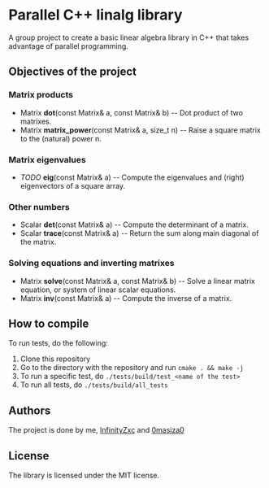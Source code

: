 # Parallel C++ linalg library
A group project to create a basic linear algebra library in C++ that takes advantage of parallel programming.

## Objectives of the project

### Matrix products
* Matrix<T> **dot**(const Matrix<T>& a, const Matrix<T>& b) -- Dot product of two matrixes.
* Matrix<T> **matrix_power**(const Matrix<T>& a, size_t n) -- Raise a square matrix to the (natural) power n.

### Matrix eigenvalues
* *TODO* **eig**(const Matrix<T>& a) -- Compute the eigenvalues and (right) eigenvectors of a square array.

### Other numbers
* Scalar **det**(const Matrix<T>& a) -- Compute the determinant of a matrix.
* Scalar **trace**(const Matrix<T>& a) -- Return the sum along main diagonal of the matrix.

### Solving equations and inverting matrixes
* Matrix<T> **solve**(const Matrix<T>& a, const Matrix<T>& b) -- Solve a linear matrix equation, or system of linear scalar equations.
* Matrix<T> **inv**(const Matrix<T>& a) -- Compute the inverse of a matrix.

## How to compile
To run tests, do the following:
  1. Clone this repository
  2. Go to the directory with the repository and run `cmake . && make -j`
  3. To run a specific test, do `./tests/build/test_<name of the test>`
  4. To run all tests, do `./tests/build/all_tests`

## Authors
The project is done by me, [InfinityZxc](https://github.com/InfinityZxc) and [0masiza0](https://github.com/0masiza0)

## License
The library is licensed under the MIT license.
